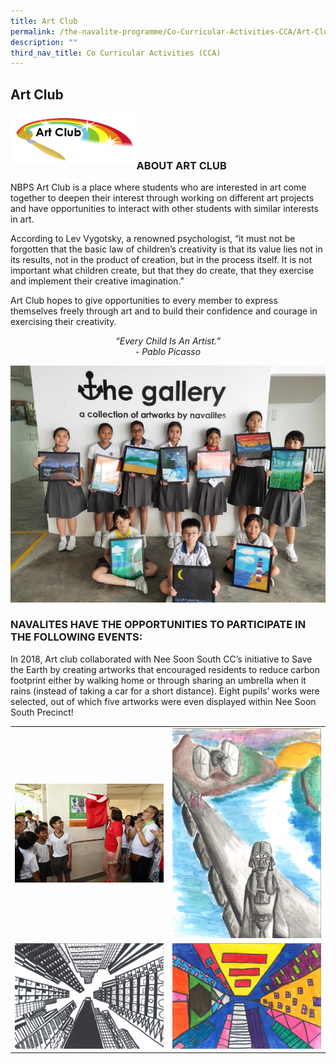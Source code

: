 ```yaml
---
title: Art Club
permalink: /the-navalite-programme/Co-Curricular-Activities-CCA/Art-Club/
description: ""
third_nav_title: Co Curricular Activities (CCA)
---
```

## Art Club

<img align = "left" style="width: 40%;" src="/images/art%20club%20logo.png">

<br><br><br>

### ABOUT ART CLUB

NBPS Art Club is a place where students who are interested in art come together to deepen their interest through working on different art projects and have opportunities to interact with other students with similar interests in art.

  

According to Lev Vygotsky, a renowned psychologist, “it must not be forgotten that the basic law of children’s creativity is that its value lies not in its results, not in the product of creation, but in the process itself. It is not important what children create, but that they do create, that they exercise and implement their creative imagination.”

  

Art Club hopes to give opportunities to every member to express themselves freely through art and to build their confidence and courage in exercising their creativity.

_<center>“Every Child Is An Artist.”_<br>
_- Pablo Picasso</center>_

![](/images/aesthetics_artclub.jpeg)

### NAVALITES HAVE THE OPPORTUNITIES TO PARTICIPATE IN THE FOLLOWING EVENTS:

In 2018, Art club collaborated with Nee Soon South CC’s initiative to Save the Earth by creating artworks that encouraged residents to reduce carbon footprint either by walking home or through sharing an umbrella when it rains (instead of taking a car for a short distance). Eight pupils’ works were selected, out of which five artworks were even displayed within Nee Soon South Precinct!



|  |  | 
| -------- | -------- | 
|   ![](/images/art1.jpeg)  | ![](/images/art2.jpeg)     | 
| ![](/images/art3.jpeg)     | ![](/images/art4.jpeg)    | 




